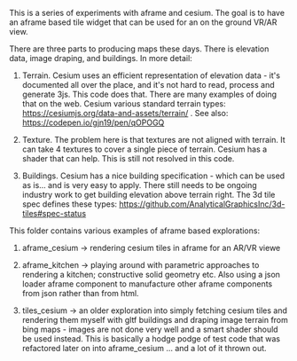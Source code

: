 This is a series of experiments with aframe and cesium. The goal is to have an aframe based tile widget that can be used for an on the ground VR/AR view.

There are three parts to producing maps these days. There is elevation data, image draping, and buildings. In more detail:

1) Terrain. Cesium uses an efficient representation of elevation data - it's documented all over the place, and it's not hard to read, process and generate 3js. This code does that. There are many examples of doing that on the web.
Cesium various standard terrain types: https://cesiumjs.org/data-and-assets/terrain/ .  See also: https://codepen.io/gjn19/pen/qOPOGQ

2) Texture. The problem here is that textures are not aligned with terrain. It can take 4 textures to cover a single piece of terrain. Cesium has a shader that can help. This is still not resolved in this code.

3) Buildings. Cesium has a nice building specification - which can be used as is... and is very easy to apply. There still needs to be ongoing industry work to get building elevation above terrain right.  The 3d tile spec defines these types: https://github.com/AnalyticalGraphicsInc/3d-tiles#spec-status

This folder contains various examples of aframe based explorations:

1. aframe_cesium -> rendering cesium tiles in aframe for an AR/VR viewe

2. aframe_kitchen -> playing around with parametric approaches to rendering a kitchen; constructive solid geometry etc. Also using a json loader aframe component to manufacture other aframe components from json rather than from html.

3. tiles_cesium -> an older exploration into simply fetching cesium tiles and rendering them myself with gltf buildings and draping image terrain from bing maps - images are not done very well and a smart shader should be used instead. This is basically a hodge podge of test code that was refactored later on into aframe_cesium ... and a lot of it thrown out.



